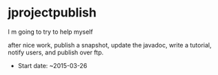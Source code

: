 # jprojectpublish
I m going to try to help myself

after nice work, publish a snapshot, update the javadoc, write a tutorial, notify users, and publish over ftp.

- Start date: ~2015-03-26
